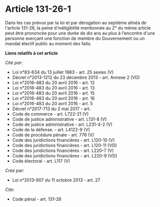 # Article 131-26-1

Dans les cas prévus par la loi et par dérogation au septième alinéa de l'article 131-26, la peine d'inéligibilité mentionnée
au 2° du même article peut être prononcée pour une durée de dix ans au plus à l'encontre d'une personne exerçant une fonction
de membre du Gouvernement ou un mandat électif public au moment des faits.

**Liens relatifs à cet article**

_Cité par_:

  - Loi n°83-634 du 13 juillet 1983 - art. 25 sexies (V)
  - Décret n°2013-1212 du 23 décembre 2013 - art. Annexe 2 (VD)
  - Loi n°2016-483 du 20 avril 2016 - art. 12
  - Loi n°2016-483 du 20 avril 2016 - art. 13
  - Loi n°2016-483 du 20 avril 2016 - art. 15
  - Loi n°2016-483 du 20 avril 2016 - art. 16
  - Loi n°2016-483 du 20 avril 2016 - art. 5
  - Décret n°2017-713 du 2 mai 2017 - art.
  - Code de commerce - art. L722-21 (V)
  - Code de justice administrative - art. L131-8 (V)
  - Code de justice administrative - art. L231-4-2 (V)
  - Code de la défense. - art. L4122-9 (V)
  - Code de procédure pénale - art. 776 (V)
  - Code des juridictions financières - art. L120-10 (V)
  - Code des juridictions financières - art. L120-11 (VD)
  - Code des juridictions financières - art. L220-7 (V)
  - Code des juridictions financières - art. L220-9 (VD)
  - Code électoral - art. L117 (V)

_Créé par_:

  - Loi n°2013-907 du 11 octobre 2013 - art. 27

_Cite_:

  - Code pénal - art. 131-26
